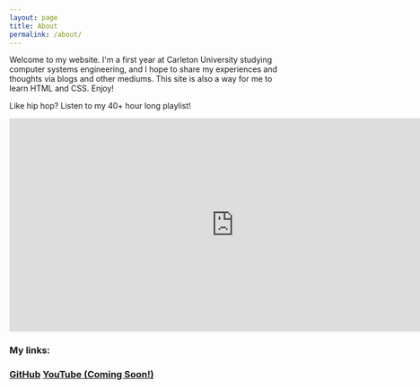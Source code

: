```yaml
---
layout: page
title: About
permalink: /about/
---
```


<div id="centerText">
<p>
Welcome to my website. I'm a first year at Carleton University studying computer systems engineering, and I hope to share my experiences and thoughts via blogs and other mediums. This site is also a way for me to learn HTML and CSS. Enjoy!
</p>

<p>
Like hip hop? Listen to my 40+ hour long playlist!
</p>
<iframe src="https://open.spotify.com/embed/playlist/4GO4wDJwxOS57Uy1FqnXtd?utm_source=generator&theme=0" width="800" height="380" frameBorder="0" allowfullscreen="" allow="autoplay; clipboard-write; encrypted-media; fullscreen; picture-in-picture"></iframe>
<div id="title">
<h3>My links:<h3>
<a href= "https://github.com/NotNeelPatel"> GitHub</a>
<a href = ""> YouTube (Coming Soon!)</a>
